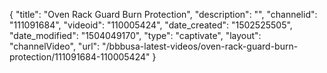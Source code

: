 {
    "title": "Oven Rack Guard Burn Protection",
    "description": "",
    "channelid": "111091684",
    "videoid": "110005424",
    "date_created": "1502525505",
    "date_modified": "1504049170",
    "type": "captivate",
    "layout": "channelVideo",
    "url": "\/bbbusa-latest-videos\/oven-rack-guard-burn-protection\/111091684-110005424"
}